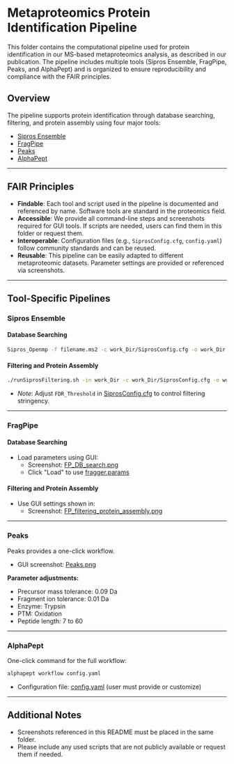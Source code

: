 # Metaproteomics Protein Identification Pipeline

This folder contains the computational pipeline used for protein identification in our MS-based metaproteomics analysis, as described in our publication. The pipeline includes multiple tools (Sipros Ensemble, FragPipe, Peaks, and AlphaPept) and is organized to ensure reproducibility and compliance with the FAIR principles.

## Overview

The pipeline supports protein identification through database searching, filtering, and protein assembly using four major tools:

- [Sipros Ensemble](#sipros-ensemble)
- [FragPipe](#fragpipe)
- [Peaks](#peaks)
- [AlphaPept](#alphapept)

---

## FAIR Principles

- **Findable**: Each tool and script used in the pipeline is documented and referenced by name. Software tools are standard in the proteomics field.
- **Accessible**: We provide all command-line steps and screenshots required for GUI tools. If scripts are needed, users can find them in this folder or request them.
- **Interoperable**: Configuration files (e.g., `SiprosConfig.cfg`, `config.yaml`) follow community standards and can be reused.
- **Reusable**: This pipeline can be easily adapted to different metaproteomic datasets. Parameter settings are provided or referenced via screenshots.

---

## Tool-Specific Pipelines

### Sipros Ensemble

#### Database Searching
```bash
Sipros_Openmp -f filename.ms2 -c work_Dir/SiprosConfig.cfg -o work_Dir
```

#### Filtering and Protein Assembly
```bash
./runSiprosFiltering.sh -in work_Dir -c work_Dir/SiprosConfig.cfg -o work_Dir
```

- *Note*: Adjust `FDR_Threshold` in [SiprosConfig.cfg](./SiprosConfig.cfg) to control filtering stringency.

---

### FragPipe

#### Database Searching
- Load parameters using GUI:
  - Screenshot: [FP_DB_search.png](./FP_DB_search.png)
  - Click "Load" to use [fragger.params](./fragger.params)

#### Filtering and Protein Assembly
- Use GUI settings shown in:
  - Screenshot: [FP_filtering_protein_assembly.png](./FP_filtering_protein_assembly.png)

---

### Peaks

Peaks provides a one-click workflow.

- GUI screenshot: [Peaks.png](./Peaks.png)

**Parameter adjustments:**
- Precursor mass tolerance: 0.09 Da
- Fragment ion tolerance: 0.01 Da
- Enzyme: Trypsin
- PTM: Oxidation
- Peptide length: 7 to 60

---

### AlphaPept

One-click command for the full workflow:
```bash
alphapept workflow config.yaml
```

- Configuration file: [config.yaml](./config.yaml) (user must provide or customize)

---

## Additional Notes

- Screenshots referenced in this README must be placed in the same folder.
- Please include any used scripts that are not publicly available or request them if needed.


